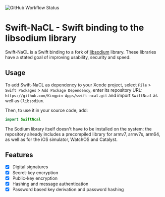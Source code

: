 ![GitHub Workflow Status](https://github.com/Kingpin-Apps/swift-ncal/actions/workflows/swift.yml/badge.svg)

# Swift-NaCL - Swift binding to the libsodium library

Swift-NaCL is a Swift binding to a fork of [libsodium](https://github.com/IntersectMBO/libsodium) library. These libraries have a stated goal of
improving usability, security and speed.

## Usage
To add Swift-NaCL as dependency to your Xcode project, select `File` > `Swift Packages` > `Add Package Dependency`, enter its repository URL: `https://github.com/Kingpin-Apps/swift-ncal.git` and import `SwiftNcal` as well as `Clibsodium`.

Then, to use it in your source code, add:

```swift
import SwiftNcal
```

The Sodium library itself doesn't have to be installed on the system: the repository already includes a precompiled library for armv7, armv7s, arm64, as well as for the iOS simulator, WatchOS and Catalyst.


## Features
- [x] Digital signatures
- [x] Secret-key encryption
- [x] Public-key encryption
- [x] Hashing and message authentication
- [x] Password based key derivation and password hashing
